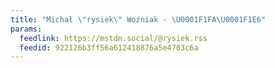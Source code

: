 ```yaml
---
title: "Michał \"rysiek\" Woźniak · \U0001F1FA\U0001F1E6"
params:
  feedlink: https://mstdn.social/@rysiek.rss
  feedid: 922126b3ff56a612418876a5e4703c6a
---
```


